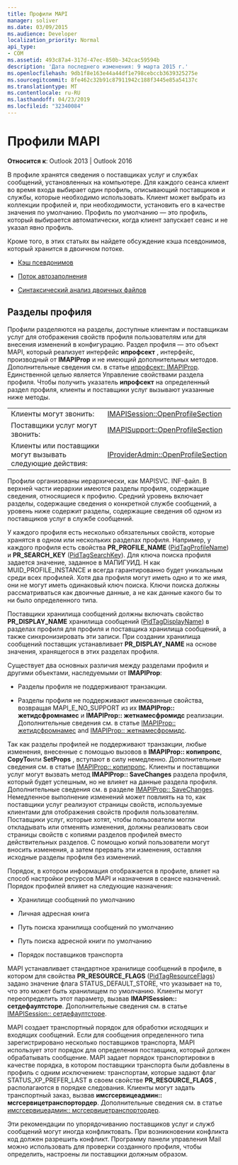 ```yaml
---
title: Профили MAPI
manager: soliver
ms.date: 03/09/2015
ms.audience: Developer
localization_priority: Normal
api_type:
- COM
ms.assetid: 493c87a4-317d-47ec-850b-342cac59594b
description: 'Дата последнего изменения: 9 марта 2015 г.'
ms.openlocfilehash: 9db1f8e163e44a44df1e798cebccb3639325275e
ms.sourcegitcommit: 8fe462c32b91c87911942c188f3445e85a54137c
ms.translationtype: MT
ms.contentlocale: ru-RU
ms.lasthandoff: 04/23/2019
ms.locfileid: "32340084"
---
```

# <a name="mapi-profiles"></a>Профили MAPI

  
  
**Относится к**: Outlook 2013 | Outlook 2016 
  
В профиле хранятся сведения о поставщиках услуг и службах сообщений, установленных на компьютере. Для каждого сеанса клиент во время входа выбирает один профиль, описывающий поставщиков и службы, которые необходимо использовать. Клиент может выбрать из коллекции профилей и, при необходимости, установить его в качестве значения по умолчанию. Профиль по умолчанию — это профиль, который выбирается автоматически, когда клиент запускает сеанс и не указал явно профиль.
  
Кроме того, в этих статьях вы найдете обсуждение кэша псевдонимов, который хранится в двоичном потоке.
  
- [Кэш псевдонимов](nickname-cache.md)
    
- [Поток автозаполнения](autocomplete-stream.md)
    
- [Синтаксический анализ двоичных файлов](https://portalvhds6gyn3khqwmgzd.blob.core.windows.net/files/NK2/NK2WithBinaryExample.pdf)
    
## <a name="profile-sections"></a>Разделы профиля

Профили разделяются на разделы, доступные клиентам и поставщикам услуг для отображения свойств профиля пользователям или для внесения изменений в конфигурацию. Раздел профиля — это объект MAPI, который реализует интерфейс **ипрофсект** , интерфейс, производный от **IMAPIProp** и не имеющий дополнительных методов. Дополнительные сведения см. в статье [ипрофсект: IMAPIProp](iprofsectimapiprop.md). Единственной целью является Управление свойствами раздела профиля. Чтобы получить указатель **ипрофсект** на определенный раздел профиля, клиенты и поставщики услуг вызывают указанные ниже методы. 
  
|||
|:-----|:-----|
|Клиенты могут звонить:  <br/> |[IMAPISession::OpenProfileSection](imapisession-openprofilesection.md) <br/> |
|Поставщики услуг могут звонить:  <br/> |[IMAPISupport::OpenProfileSection](imapisupport-openprofilesection.md) <br/> |
|Клиенты или поставщики могут вызывать следующие действия:  <br/> |[IProviderAdmin::OpenProfileSection](iprovideradmin-openprofilesection.md) <br/> |
   
Профили организованы иерархически, как MAPISVC. INF-файл. В верхней части иерархии имеются разделы профиля, содержащие сведения, относящиеся к профилю. Средний уровень включает разделы, содержащие сведения о конкретной службе сообщений, а уровень ниже содержит разделы, содержащие сведения об одном из поставщиков услуг в службе сообщений. 
  
У каждого профиля есть несколько обязательных свойств, которые хранятся в одном или нескольких разделах профиля. Например, у каждого профиля есть свойства **PR_PROFILE_NAME** ([PidTagProfileName](pidtagprofilename-canonical-property.md)) и **PR_SEARCH_KEY** ([PidTagSearchKey](pidtagsearchkey-canonical-property.md)). Для ключа поиска профиля задается значение, заданное в МАПИГУИД. H как MUID_PROFILE_INSTANCE и всегда гарантированно будет уникальным среди всех профилей. Хотя два профиля могут иметь одно и то же имя, они не могут иметь одинаковый ключ поиска. Ключи поиска должны рассматриваться как двоичные данные, а не как данные какого бы то ни было определенного типа.
  
Поставщики хранилища сообщений должны включать свойство **PR_DISPLAY_NAME** хранилища сообщений ([PidTagDisplayName](pidtagdisplayname-canonical-property.md)) в разделах профиля для профиля и поставщика хранилища сообщений, а также синхронизировать эти записи. При создании хранилища сообщений поставщик устанавливает **PR_DISPLAY_NAME** на основе значения, хранящегося в этих разделах профиля. 
  
Существует два основных различия между разделами профиля и другими объектами, наследуемыми от **IMAPIProp**: 
  
- Разделы профиля не поддерживают транзакции.
    
- Разделы профиля не поддерживают именованные свойства, возвращая MAPI_E_NO_SUPPORT из их **IMAPIProp:: жетидсфромнамес** и **IMAPIProp:: жетнамесфромидс** реализации. Дополнительные сведения см. в статье [IMAPIProp:: жетидсфромнамес](imapiprop-getidsfromnames.md) and [IMAPIProp:: жетнамесфромидс](imapiprop-getnamesfromids.md).
    
Так как разделы профилей не поддерживают транзакции, любые изменения, внесенные с помощью вызовов в **IMAPIProp:: копипропс**, **CopyTo**или **SetProps** , вступают в силу немедленно. Дополнительные сведения см. в статье [IMAPIProp:: копипропс](imapiprop-copyprops.md). Клиенты и поставщики услуг могут вызвать метод **IMAPIProp:: SaveChanges** раздела профиля, который будет успешным, но не влияет на данные раздела профиля. Дополнительные сведения см. в разделе [IMAPIProp:: SaveChanges](imapiprop-savechanges.md). Немедленное выполнение изменений может повлиять на то, как поставщики услуг реализуют страницы свойств, используемые клиентами для отображения свойств профиля пользователям. Поставщики услуг, которые хотят, чтобы пользователи могли откладывать или отменять изменения, должны реализовать свои страницы свойств с копиями разделов профилей вместо действительных разделов. С помощью копий пользователи могут вносить изменения, а затем прервать эти изменения, оставляя исходные разделы профиля без изменений. 
  
Порядок, в котором информация отображается в профиле, влияет на способ настройки ресурсов MAPI и назначения в сеансе назначений. Порядок профилей влияет на следующие назначения:
  
- Хранилище сообщений по умолчанию
    
- Личная адресная книга
    
- Путь поиска хранилища сообщений по умолчанию
    
- Путь поиска адресной книги по умолчанию
    
- Порядок поставщиков транспорта
    
MAPI устанавливает стандартное хранилище сообщений в профиле, в котором для свойства **PR_RESOURCE_FLAGS** ([PidTagResourceFlags](pidtagresourceflags-canonical-property.md)) задано значение флага STATUS_DEFAULT_STORE, что указывает на то, что это может быть хранилищем по умолчанию. Клиенты могут переопределить этот параметр, вызвав **IMAPISession:: сетдефаултсторе**. Дополнительные сведения см. в статье [IMAPISession:: сетдефаултсторе](imapisession-setdefaultstore.md).
  
MAPI создает транспортный порядок для обработки исходящих и входящих сообщений. Если для сообщения определенного типа зарегистрировано несколько поставщиков транспорта, MAPI использует этот порядок для определения поставщика, который должен обрабатывать сообщение. MAPI задает порядок транспортировки в качестве порядка, в котором поставщики транспорта были добавлены в профиль с одним исключением: транспортам, которые задают флаг STATUS_XP_PREFER_LAST в своем свойстве **PR_RESOURCE_FLAGS** , располагаются в порядке следования. Клиенты могут задать транспортный заказ, вызвав **имсгсервицеадмин:: мсгсервицетранспортордер**. Дополнительные сведения см. в статье [имсгсервицеадмин:: мсгсервицетранспортордер](imsgserviceadmin-msgservicetransportorder.md).
  
Эти рекомендации по упорядочиванию поставщиков услуг и служб сообщений могут иногда конфликтовать. При возникновении конфликта код должен разрешить конфликт. Программу панели управления Mail можно использовать для проверки созданного профиля, чтобы определить, настроены ли поставщики должным образом.
  


